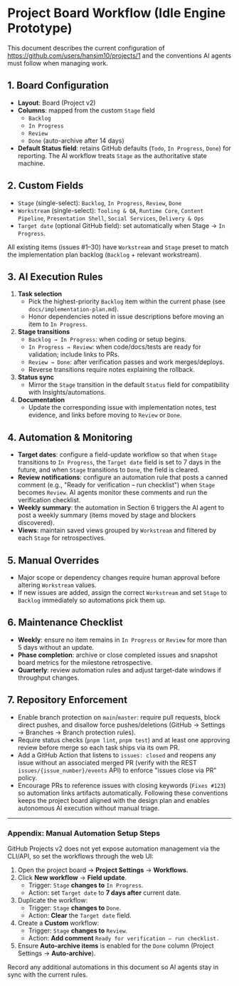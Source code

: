 # Project Board Workflow (Idle Engine Prototype)

This document describes the current configuration of https://github.com/users/hansjm10/projects/1 and the conventions AI agents must follow when managing work.

## 1. Board Configuration
- **Layout**: Board (Project v2)
- **Columns**: mapped from the custom `Stage` field
  - `Backlog`
  - `In Progress`
  - `Review`
  - `Done` (auto-archive after 14 days)
- **Default Status field**: retains GitHub defaults (`Todo`, `In Progress`, `Done`) for reporting. The AI workflow treats `Stage` as the authoritative state machine.

## 2. Custom Fields
- `Stage` (single-select): `Backlog`, `In Progress`, `Review`, `Done`
- `Workstream` (single-select): `Tooling & QA`, `Runtime Core`, `Content Pipeline`, `Presentation Shell`, `Social Services`, `Delivery & Ops`
- `Target date` (optional GitHub field): set automatically when Stage → `In Progress`.

All existing items (issues #1–30) have `Workstream` and `Stage` preset to match the implementation plan backlog (`Backlog` + relevant workstream).

## 3. AI Execution Rules
1. **Task selection**
   - Pick the highest-priority `Backlog` item within the current phase (see `docs/implementation-plan.md`).
   - Honor dependencies noted in issue descriptions before moving an item to `In Progress`.
2. **Stage transitions**
   - `Backlog → In Progress`: when coding or setup begins.
   - `In Progress → Review`: when code/docs/tests are ready for validation; include links to PRs.
   - `Review → Done`: after verification passes and work merges/deploys.
   - Reverse transitions require notes explaining the rollback.
3. **Status sync**
   - Mirror the `Stage` transition in the default `Status` field for compatibility with Insights/automations.
4. **Documentation**
   - Update the corresponding issue with implementation notes, test evidence, and links before moving to `Review` or `Done`.

## 4. Automation & Monitoring
- **Target dates**: configure a field-update workflow so that when `Stage` transitions to `In Progress`, the `Target date` field is set to 7 days in the future, and when `Stage` transitions to `Done`, the field is cleared.
- **Review notifications**: configure an automation rule that posts a canned comment (e.g., "Ready for verification – run checklist") when `Stage` becomes `Review`. AI agents monitor these comments and run the verification checklist.
- **Weekly summary**: the automation in Section 6 triggers the AI agent to post a weekly summary (items moved by stage and blockers discovered).
- **Views**: maintain saved views grouped by `Workstream` and filtered by each `Stage` for retrospectives.

## 5. Manual Overrides
- Major scope or dependency changes require human approval before altering `Workstream` values.
- If new issues are added, assign the correct `Workstream` and set `Stage` to `Backlog` immediately so automations pick them up.

## 6. Maintenance Checklist
- **Weekly**: ensure no item remains in `In Progress` or `Review` for more than 5 days without an update.
- **Phase completion**: archive or close completed issues and snapshot board metrics for the milestone retrospective.
- **Quarterly**: review automation rules and adjust target-date windows if throughput changes.

## 7. Repository Enforcement
- Enable branch protection on `main`/`master`: require pull requests, block direct pushes, and disallow force pushes/deletions (GitHub → Settings → Branches → Branch protection rules).
- Require status checks (`pnpm lint`, `pnpm test`) and at least one approving review before merge so each task ships via its own PR.
- Add a GitHub Action that listens to `issues: closed` and reopens any issue without an associated merged PR (verify with the REST `issues/{issue_number}/events` API) to enforce "issues close via PR" policy.
- Encourage PRs to reference issues with closing keywords (`Fixes #123`) so automation links artifacts automatically.
Following these conventions keeps the project board aligned with the design plan and enables autonomous AI execution without manual triage.

---

### Appendix: Manual Automation Setup Steps
GitHub Projects v2 does not yet expose automation management via the CLI/API, so set the workflows through the web UI:

1. Open the project board → **Project Settings** → **Workflows**.
2. Click **New workflow** → **Field update**.
   - Trigger: `Stage` **changes to** `In Progress`.
   - Action: set `Target date` to **7 days after** current date.
3. Duplicate the workflow:
   - Trigger: `Stage` **changes to** `Done`.
   - Action: **Clear** the `Target date` field.
4. Create a **Custom** workflow:
   - Trigger: `Stage` **changes to** `Review`.
   - Action: **Add comment** `Ready for verification – run checklist.`
5. Ensure **Auto-archive items** is enabled for the `Done` column (Project Settings → **Auto-archive**).

Record any additional automations in this document so AI agents stay in sync with the current rules.
